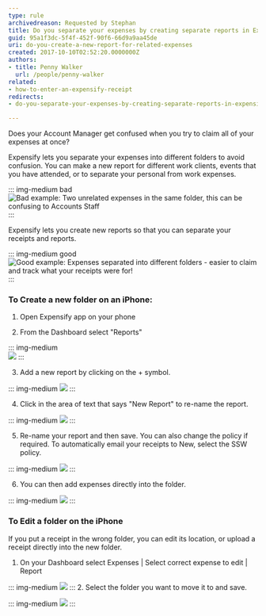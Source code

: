 ```yaml
---
type: rule
archivedreason: Requested by Stephan
title: Do you separate your expenses by creating separate reports in Expensify?
guid: 95a1f3dc-5f4f-452f-90f6-66d9a9aa45de
uri: do-you-create-a-new-report-for-related-expenses
created: 2017-10-10T02:52:20.0000000Z
authors:
- title: Penny Walker
  url: /people/penny-walker
related:
- how-to-enter-an-expensify-receipt
redirects:
- do-you-separate-your-expenses-by-creating-separate-reports-in-expensify

---
```


Does your Account Manager get confused when you try to claim all of your expenses at once?

Expensify lets you separate your expenses into different folders to avoid confusion. You can make a new report for different work clients, events that you have attended, or to separate your personal from work expenses. 

<!--endintro-->

::: img-medium bad
![Bad example: Two unrelated expenses in the same folder, this can be confusing to Accounts Staff](Expensify6.PNG)
:::

Expensify lets you create new reports so that you can separate your receipts and reports.

::: img-medium good
![Good example: Expenses separated into different folders - easier to claim and track what your receipts were for!](Expensify9.PNG)
:::

### To Create a new folder on an iPhone:

1. Open Expensify app on your phone

2. From the Dashboard select "Reports"

::: img-medium  
![](Expensify1.PNG)
:::

3. Add a new report by clicking on the + symbol. 

::: img-medium
![](Expensify2.PNG)
:::

4. Click in the area of text that says "New Report" to re-name the report.

::: img-medium
![](Expensify3.PNG)
:::

5. Re-name your report and then save. You can also change the policy if required. To automatically email your receipts to New, select the SSW policy.

::: img-medium
![](Expensify4.PNG)
:::

6. You can then add expenses directly into the folder.

::: img-medium
![](Expensify5.PNG)
:::

### To Edit a folder on the iPhone

If you put a receipt in the wrong folder, you can edit its location, or upload a receipt directly into the new folder.

1. On your Dashboard select Expenses | Select correct expense to edit | Report

::: img-medium
![](Expensify8.PNG)
:::
2. Select the folder you want to move it to and save.

::: img-medium
![](Expensify7.PNG)
:::
